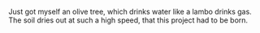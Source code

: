 Just got myself an olive tree, which drinks water like a lambo drinks gas.  
The soil dries out at such a high speed, that this project had to be born.
